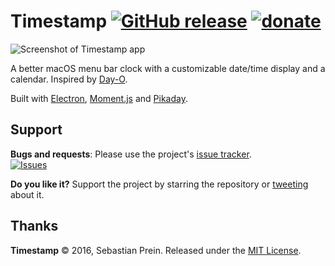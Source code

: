 # Timestamp [![GitHub release](https://img.shields.io/github/release/mzdr/timestamp.svg?maxAge=86400)]() [![donate](https://img.shields.io/badge/Donate-PayPal-green.svg)](https://www.paypal.me/mzdr)
![Screenshot of Timestamp app](https://mzdr.github.io/timestamp/screenshot.png)

A better macOS menu bar clock with a customizable date/time display and a calendar. Inspired by [Day-O].

Built with [Electron], [Moment.js] and [Pikaday].

## Support

**Bugs and requests**: Please use the project's [issue tracker].  
[![Issues](http://img.shields.io/github/issues/mzdr/timestamp.svg)](https://github.com/mzdr/timestamp/issues)

**Do you like it?** Support the project by starring the repository or [tweeting] about it.  

## Thanks

**Timestamp** © 2016, Sebastian Prein. Released under the [MIT License].  

[Day-O]: http://shauninman.com/archive/2011/10/20/day_o_mac_menu_bar_clock
[Electron]: http://electron.atom.io/
[Moment.js]: http://momentjs.com/
[Pikaday]: https://github.com/dbushell/Pikaday
[MIT License]: https://mit-license.org/
[issue tracker]: https://github.com/mzdr/timestamp/issues/new
[tweeting]: https://twitter.com/intent/tweet?url=https://github.com/mzdr/timestamp&text=Timestamp,%20a%20better%20macOS%20menu%20bar%20clock%20with%20a%20customizable%20date/time%20display%20and%20a%20calendar.%20%E2%80%94

